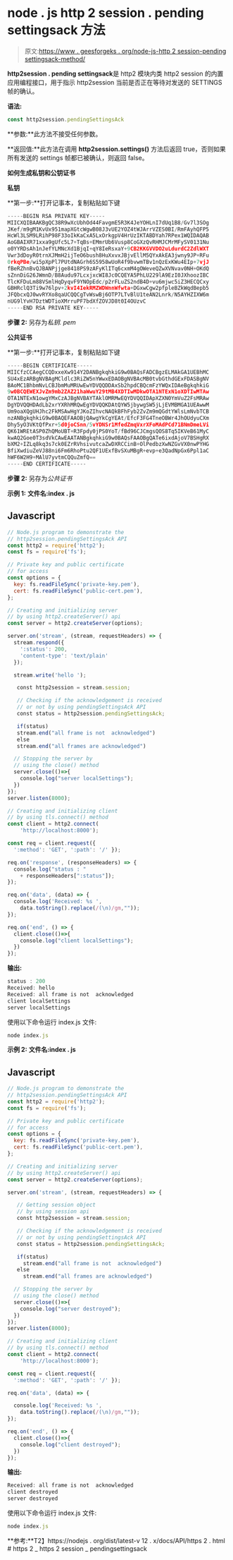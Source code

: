 # node . js http 2 session . pending settingsack 方法

> 原文:[https://www . geesforgeks . org/node-js-http 2 session-pending settingsack-method/](https://www.geeksforgeeks.org/node-js-http2session-pendingsettingsack-method/)

**http2session . pending settingsack**是 http2 模块内类 http2 session 的内置应用编程接口，用于指示 http2session 当前是否正在等待对发送的 SETTINGS 帧的确认。

**语法:**

```js
const http2session.pendingSettingsAck
```

**参数:**此方法不接受任何参数。

**返回值:**此方法在调用 **http2session.settings()** 方法后返回 true，否则如果所有发送的 settings 帧都已被确认，则返回 false。

**如何生成私钥和公钥证书**

**私钥**

**第一步:**打开记事本，复制粘贴如下键

```js
-----BEGIN RSA PRIVATE KEY-----
MIICXQIBAAKBgQC38R9wXcUbhOd44FavgmE5R3K4JeYOHLnI7dUq1B8/Gv7l3SOg
JKef/m9gM1KvUx951mapXGtcWgwB08J3vUE2YOZ4tWJArrVZES0BI/RmFAyhQFP5
HcWl3LSM9LRihP98F33oIkKaCxA5LxOrkgpV4HrUzIKTABDYah7RPex1WQIDAQAB
AoGBAIXR71xxa9gUfc5L7+TqBs+EMmrUb6Vusp8CoGXzQvRHMJCMrMFySV0131Nu
o0YYRDsAh1nJefYLMNcXd1BjqI+qY8IeRsxaY+9CB2KKGVVDO2uLdurdC2ZdlWXT
Vwr3dDoyR0trnXJMmH2ijTeO6bush8HuXxvxJBjvEllM5QYxAkEA3jwny9JP+RFu
0rkqPBe/wi5pXpPl7PUtdNAGrh6S5958wUoR4f9bvwmTBv1nQzExKWu4EIp+7vjJ
fBeRZhnBvQJBANPjjge8418PS9zAFyKlITq6cxmM4gOWeveQZwXVNvav0NH+OKdQ
sZnnDiG26JWmnD/B8Audu97LcxjxcWI8Jc0CQEYA5PhLU229lA9EzI0JXhoozIBC
TlcKFDuLm88VSmlHqDyqvF9YNOpEdc/p2rFLuZS2ndB4D+vu6mjwc5iZ3HECQCxy
GBHRclQ3Ti9w76lpv+2kvI4IekRMZWDWnnWfwta+DGxwCgw2pfpleBZkWqdBepb5
JFQbcxQJ0wvRYXo8qaUCQQCgTvWswBj6OTP7LTvBlU1teAN2Lnrk/N5AYHZIXW6m
nUG9lYvH7DztWDTioXMrruPF7bdXfZOVJD8t0I4OUzvC
-----END RSA PRIVATE KEY-----
```

**步骤 2:** 另存为*私钥. pem*

**公共证书**

**第一步:**打开记事本，复制粘贴如下键

```js
-----BEGIN CERTIFICATE-----
MIICfzCCAegCCQDxxeXw914Y2DANBgkqhkiG9w0BAQsFADCBgzELMAkGA1UEBhMC
SU4xEzARBgNVBAgMCldlc3RiZW5nYWwxEDAOBgNVBAcMB0tvbGthdGExFDASBgNV
BAoMC1BhbmNvLCBJbmMuMRUwEwYDVQQDDAxSb2hpdCBQcmFzYWQxIDAeBgkqhkiG
9w0BCQEWEXJvZm9mb2ZAZ21haWwuY29tMB4XDTIwMDkwOTA1NTExN1oXDTIwMTAw
OTA1NTExN1owgYMxCzAJBgNVBAYTAklOMRMwEQYDVQQIDApXZXN0YmVuZ2FsMRAw
DgYDVQQHDAdLb2xrYXRhMRQwEgYDVQQKDAtQYW5jbywgSW5jLjEVMBMGA1UEAwwM
Um9oaXQgUHJhc2FkMSAwHgYJKoZIhvcNAQkBFhFyb2ZvZm9mQGdtYWlsLmNvbTCB
nzANBgkqhkiG9w0BAQEFAAOBjQAwgYkCgYEAt/EfcF3FG4TneOBWr4JhOUdyuCXm
Dhy5yO3VKtQfPxr+5d0joCSnn/5vYDNSr1MfedZmqVxrXFoMAdPCd71BNmDmeLVi
QK61WREtASP0ZhQMoUBT+R3Fpdy0jPS0YoT/fBd96CJCmgsQOS8Tq5IKVeB61MyC
kwAQ2Goe0T3sdVkCAwEAATANBgkqhkiG9w0BAQsFAAOBgQATe6ixdAjoV7BSHgRX
bXM2+IZLq8kq3s7ck0EZrRVhsivutcaZwDXRCCinB+OlPedbzXwNZGvVX0nwPYHG
BfiXwdiuZeVJ88ni6Fm6RhoPtu2QF1UExfBvSXuMBgR+evp+e3QadNpGx6Ppl1aC
hWF6W2H9+MAlU7yvtmCQQuZmfQ==
-----END CERTIFICATE-----
```

**步骤 2:** 另存为*公共证书*

**示例 1:** **文件名:index . js**

## Javascript

```js
// Node.js program to demonstrate the
// http2session.pendingSettingsAck API
const http2 = require('http2');
const fs = require('fs');

// Private key and public certificate
// for access
const options = {
  key: fs.readFileSync('private-key.pem'),
  cert: fs.readFileSync('public-cert.pem'),
};

// Creating and initializing server
// by using http2.createServer() api
const server = http2.createServer(options);

server.on('stream', (stream, requestHeaders) => {
  stream.respond({ 
    ':status': 200, 
    'content-type': 'text/plain' 
  });

  stream.write('hello ');

   const http2session = stream.session;

   // Checking if the acknowledgement is received
   // or not by using pendingSettingsAck API
   const status = http2session.pendingSettingsAck;

   if(status)
   stream.end("all frame is not  acknowledged")
   else
   stream.end("all frames are acknowledged")

  // Stopping the server by
  // using the close() method
  server.close(()=>{
    console.log("server localSettings");
  })
});
server.listen(8000);

// Creating and initializing client
// by using tls.connect() method
const client = http2.connect(
    'http://localhost:8000');

const req = client.request({ 
  ':method': 'GET', ':path': '/' });

req.on('response', (responseHeaders) => {
  console.log("status : " 
    + responseHeaders[":status"]);
});

req.on('data', (data) => {
  console.log('Received: %s ',
    data.toString().replace(/(\n)/gm,""));
});

req.on('end', () => {
  client.close(()=>{
    console.log("client localSettings");
  })
});
```

**输出:**

```js
status : 200
Received: hello
Received: all frame is not  acknowledged
client localSettings
server localSettings
```

使用以下命令运行 index.js 文件:

```js
node index.js
```

**示例 2:** **文件名:index . js**

## Javascript

```js
// Node.js program to demonstrate the
// http2session.pendingSettingsAck API
const http2 = require('http2');
const fs = require('fs');

// Private key and public certificate
// for access
const options = {
  key: fs.readFileSync('private-key.pem'),
  cert: fs.readFileSync('public-cert.pem'),
};

// Creating and initializing server
// by using http2.createServer() api
const server = http2.createServer(options);

server.on('stream', (stream, requestHeaders) => {

   // Getting session object
   // by using session api
   const http2session = stream.session;

   // Checking if the acknowledgement is received
   // or not by using pendingSettingsAck API
   const status = http2session.pendingSettingsAck;

   if(status)
     stream.end("all frame is not  acknowledged")
   else
     stream.end("all frames are acknowledged")

  // Stopping the server by
  // using the close() method
  server.close(()=>{
    console.log("server destroyed");
  })
});
server.listen(8000);

// Creating and initializing client
// by using tls.connect() method
const client = http2.connect(
    'http://localhost:8000');

const req = client.request({ 
  ':method': 'GET', ':path': '/' });

req.on('data', (data) => {

  console.log('Received: %s ',
    data.toString().replace(/(\n)/gm,""));
});

req.on('end', () => {
  client.close(()=>{
    console.log("client destroyed");
  })
});
```

**输出:**

```js
Received: all frame is not  acknowledged
client destroyed
server destroyed
```

使用以下命令运行 index.js 文件:

```js
node index.js
```

**参考:**T2】https://nodejs . org/dist/latest-v 12 . x/docs/API/https 2 . html # https 2 _ https 2 session _ pendingsettingsack
